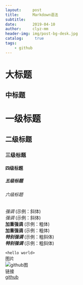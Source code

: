 ```yaml
---
layout:     post
title:      Markdown语法
subtitle:   
date:       2019-04-10
author:     clyz-mm
header-img: img/post-bg-desk.jpg
catalog: 	 true
tags:
    - github
---
```


大标题  
=  
中标题  
-  

# 一级标题  
## 二级标题  
### 三级标题   
#### 四级标题   
##### 五级标题   
###### 六级标题  

*强调*  (示例：斜体)  
 _强调_  (示例：斜体)  
**加重强调**  (示例：粗体)  
 __加重强调__ (示例：粗体)  
***特别强调*** (示例：粗斜体)  
___特别强调___  (示例：粗斜体)  
  
`<hello world>`  
图片  
![github图](https://github.com/fluidicon.png)  
链接  
[github](https://github.com)    
